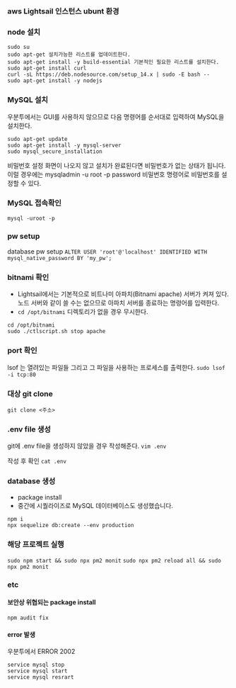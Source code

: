 ### aws  Lightsail 인스턴스 ubunt 환경

### node 설치
```
sudo su
sudo apt-get 설치가능한 리스트를 업데이트한다.
sudo apt-get install -y build-essential 기본적인 필요한 리스트를 설치한다.
sudo apt-get install curl
curl -sL https://deb.nodesource.com/setup_14.x | sudo -E bash --
sudo apt-get install -y nodejs
```

### MySQL 설치
우분투에서는 GUI를 사용하지 않으므로 다음 명령어를 순서대로 입력하여 MySQL을 설치한다.
```
sudo apt-get update
sudo apt-get install -y mysql-server
sudo mysql_secure_installation
```
비밀번호 설정 화면이 나오지 않고 설치가 완료된다면 비밀번호가 없는 상태가 됩니다. 이럴 경우에는 mysqladmin -u root -p password 비밀번호 명령어로 비밀번호를 설정할 수 있다. 

### MySQL 접속확인
`mysql -uroot -p`

### pw setup
database pw setup
`ALTER USER 'root'@'localhost' IDENTIFIED WITH mysql_native_password BY 'my_pw';`

### bitnami 확인
- Lightsail에서는 기본적으로 비트나미 아파치(Bitnami apache) 서버가 켜져 있다. 노드 서버와 같이 쓸 수는 없으므로 아파치 서버를 종료하는 명령어를 입력한다.
- `cd /opt/bitnami` 디렉토리가 없을 경우 무시한다.
```
cd /opt/bitnami
sudo ./ctlscript.sh stop apache
```

### port 확인
lsof 는 열려있는 파일들 그리고 그 파일을 사용하는 프로세스를 출력한다.
`sudo lsof -i tcp:80`

### 대상 git clone
`git clone <주소>`

### .env file 생성
git에 .env file을 생성하지 않았을 경우 작성해준다.
`vim .env`

작성 후 확인
`cat .env`

### database 생성
- package install
- 중간에 시퀄라이즈로 MySQL 데이터베이스도 생성했습니다.
```
npm i
npx sequelize db:create --env production
```

### 해당 프로젝트 실행
`sudo npm start && sudo npx pm2 monit`
`sudo npx pm2 reload all && sudo npx pm2 monit`

### etc
#### 보안상 위협되는 package install
`npm audit fix`

#### error 발생
우분투에서 ERROR 2002
```
service mysql stop
service mysql start
service mysql resrart
```